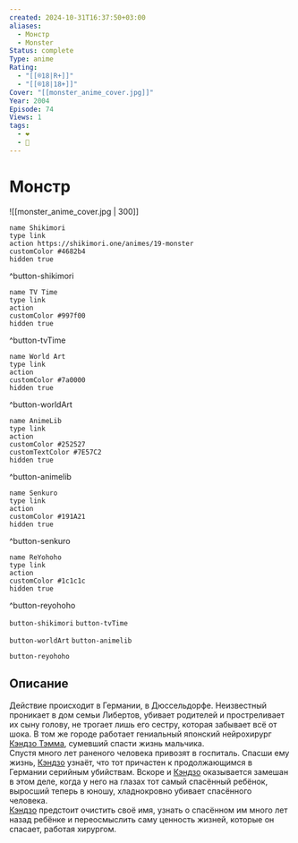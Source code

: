 ```yaml
---
created: 2024-10-31T16:37:50+03:00
aliases:
  - Монстр
  - Monster
Status: complete
Type: anime
Rating:
  - "[[®️18|R+]]"
  - "[[®️18|18+]]"
Cover: "[[monster_anime_cover.jpg]]"
Year: 2004
Episode: 74
Views: 1
tags:
  - ❤
  - 🔞
---
```


# Монстр

![[monster_anime_cover.jpg | 300]]

```button
name Shikimori
type link
action https://shikimori.one/animes/19-monster
customColor #4682b4
hidden true
```
^button-shikimori

```button
name TV Time
type link
action 
customColor #997f00
hidden true
```
^button-tvTime

```button
name World Art
type link
action 
customColor #7a0000
hidden true
```
^button-worldArt

```button
name AnimeLib
type link
action 
customColor #252527
customTextColor #7E57C2
hidden true
```
^button-animelib

```button
name Senkuro
type link
action 
customColor #191A21
hidden true
```
^button-senkuro

```button
name ReYohoho
type link
action 
customColor #1c1c1c
hidden true
```
^button-reyohoho



`button-shikimori` `button-tvTime`

`button-worldArt` `button-animelib`

`button-reyohoho`

## Описание

Действие происходит в Германии, в Дюссельдорфе. Неизвестный проникает в дом семьи Либертов, убивает родителей и простреливает их сыну голову, не трогает лишь его сестру, которая забывает всё от шока. В том же городе работает гениальный японский нейрохирург [Кэндзо Тэмма](https://shikimori.one/characters/718-kenzou-tenma), сумевший спасти жизнь мальчика.  
Спустя много лет раненого человека привозят в госпиталь. Спасши ему жизнь, [Кэндзо](https://shikimori.one/characters/718-kenzou-tenma) узнаёт, что тот причастен к продолжающимся в Германии серийным убийствам. Вскоре и [Кэндзо](https://shikimori.one/characters/718-kenzou-tenma) оказывается замешан в этом деле, когда у него на глазах тот самый спасённый ребёнок, выросший теперь в юношу, хладнокровно убивает спасённого человека.  
[Кэндзо](https://shikimori.one/characters/718-kenzou-tenma) предстоит очистить своё имя, узнать о спасённом им много лет назад ребёнке и переосмыслить саму ценность жизней, которые он спасает, работая хирургом.
